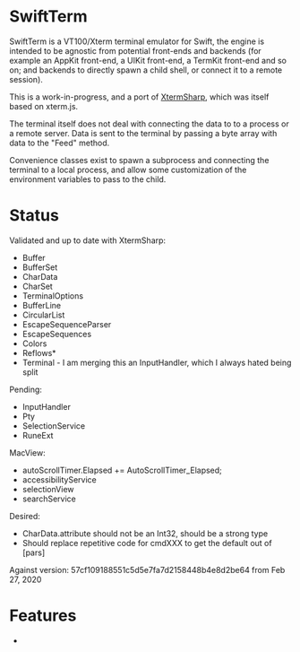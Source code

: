 
SwiftTerm
=========

SwiftTerm is a VT100/Xterm terminal emulator for Swift, the engine is
intended to be agnostic from potential front-ends and backends (for example
an AppKit front-end, a UIKit front-end, a TermKit front-end and so on;
and backends to directly spawn a child shell, or connect it to a remote
session).

This is a work-in-progress, and a port of
[XtermSharp](https://github.com/migueldeicaza/XtermSharp), which was
itself based on xterm.js.

The terminal itself does not deal with connecting the data to to a process
or a remote server.   Data is sent to the terminal by passing a byte array
with data to the "Feed" method.

Convenience classes exist to spawn a subprocess and connecting the
terminal to a local process, and allow some customization of the
environment variables to pass to the child.

Status
======

Validated and up to date with XtermSharp:

* Buffer
* BufferSet
* CharData
* CharSet
* TerminalOptions
* BufferLine
* CircularList
* EscapeSequenceParser
* EscapeSequences
* Colors
* Reflows*
* Terminal - I am merging this an InputHandler, which I always hated being split

Pending:

* InputHandler
* Pty
* SelectionService
* RuneExt

MacView:
* autoScrollTimer.Elapsed += AutoScrollTimer_Elapsed;
* accessibilityService
* selectionView
* searchService

Desired:
* CharData.attribute should not be an Int32, should be a strong type
* Should replace repetitive code for cmdXXX to get the default out of [pars]


Against version: 57cf109188551c5d5e7fa7d2158448b4e8d2be64 from Feb 27, 2020

# Features

* 